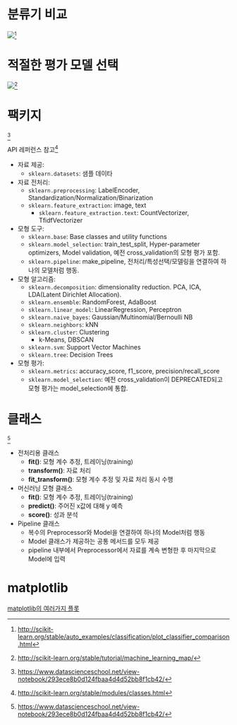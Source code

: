 # 분류기 비교
![](http://scikit-learn.org/stable/_images/sphx_glr_plot_classifier_comparison_001.png)[^2]

[^2]: http://scikit-learn.org/stable/auto_examples/classification/plot_classifier_comparison.html

# 적절한 평가 모델 선택
![](http://scikit-learn.org/stable/_static/ml_map.png)[^1]

[^1]: http://scikit-learn.org/stable/tutorial/machine_learning_map/

# 팩키지
[^3]

[^3]: https://www.datascienceschool.net/view-notebook/293ece8b0d124fbaa4d4d52bb8f1cb42/

API 레퍼런스 참고[^4]

[^4]: http://scikit-learn.org/stable/modules/classes.html

- 자료 제공:
  - `sklearn.datasets`: 샘플 데이타
- 자료 전처리:
  - `sklearn.preprocessing`: LabelEncoder, Standardization/Normalization/Binarization
  - `sklearn.feature_extraction`: image, text
    - `sklearn.feature_extraction.text`: CountVectorizer, TfidfVectorizer
- 모형 도구:
  - `sklearn.base`: Base classes and utility functions
  - `sklearn.model_selection`: train_test_split, Hyper-parameter optimizers, Model validation, 예전 cross_validation의 모형 평가 포함.
  - `sklearn.pipeline`: make_pipeline, 전처리/특성선택/모델링을 연결하여 하나의 모델처럼 행동.
- 모형 알고리즘:
  - `sklearn.decomposition`: dimensionality reduction. PCA, ICA, LDA(Latent Dirichlet Allocation).
  - `sklearn.ensemble`: RandomForest, AdaBoost
  - `sklearn.linear_model`: LinearRegression, Perceptron
  - `sklearn.naive_bayes`: Gaussian/Multinomial/Bernoulli NB
  - `sklearn.neighbors`: kNN
  - `sklearn.cluster`: Clustering
    - k-Means, DBSCAN
  - `sklearn.svm`: Support Vector Machines
  - `sklearn.tree`: Decision Trees
- 모형 평가:
  - `sklearn.metrics`: accuracy_score, f1_score, precision/recall_score
  - `sklearn.model_selection`: 예전 cross_validation이 DEPRECATED되고 모형 평가는 model_selection에 통합.

# 클래스
[^3]

- 전처리용 클래스
  - **fit()**: 모형 계수 추정, 트레이닝(training)
  - **transform()**: 자료 처리
  - **fit_transform()**: 모형 계수 추정 및 자료 처리 동시 수행
- 머신러닝 모형 클래스
  - **fit()**: 모형 계수 추정, 트레이닝(training)
  - **predict()**: 주어진 x값에 대해 y 예측
  - **score()**: 성과 분석
- Pipeline 클래스
  - 복수의 Preprocessor와 Model을 연결하여 하나의 Model처럼 행동
  - Model 클래스가 제공하는 공통 메서드를 모두 제공
  - pipeline 내부에서 Preprocessor에서 자료를 계속 변형한 후 마지막으로 Model에 입력

# matplotlib
[matplotlib의 여러가지 플롯](https://www.datascienceschool.net/view-notebook/6e71dbff254542d9b0a054a7c98b34ec/)
